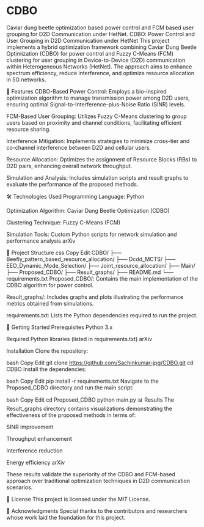 # CDBO
Caviar dung beetle optimization based power control and FCM based user grouping for D2D Communication under HetNet.
CDBO: Power Control and User Grouping in D2D Communication under HetNet
This project implements a hybrid optimization framework combining Caviar Dung Beetle Optimization (CDBO) for power control and Fuzzy C-Means (FCM) clustering for user grouping in Device-to-Device (D2D) communication within Heterogeneous Networks (HetNet). The approach aims to enhance spectrum efficiency, reduce interference, and optimize resource allocation in 5G networks.

📌 Features
CDBO-Based Power Control: Employs a bio-inspired optimization algorithm to manage transmission power among D2D users, ensuring optimal Signal-to-Interference-plus-Noise Ratio (SINR) levels.

FCM-Based User Grouping: Utilizes Fuzzy C-Means clustering to group users based on proximity and channel conditions, facilitating efficient resource sharing.

Interference Mitigation: Implements strategies to minimize cross-tier and co-channel interference between D2D and cellular users.

Resource Allocation: Optimizes the assignment of Resource Blocks (RBs) to D2D pairs, enhancing overall network throughput.

Simulation and Analysis: Includes simulation scripts and result graphs to evaluate the performance of the proposed methods.

🛠️ Technologies Used
Programming Language: Python

Optimization Algorithm: Caviar Dung Beetle Optimization (CDBO)

Clustering Technique: Fuzzy C-Means (FCM)

Simulation Tools: Custom Python scripts for network simulation and performance analysis
arXiv

📁 Project Structure
css
Copy
Edit
CDBO/
├── Beefly_pattern_based_resource_allocation/
├── Dcdd_MCTS/
├── EEO_Dynamic_Mode_Selection/
├── Joint_resource_allocation/
├── Main/
├── Proposed_CDBO/
├── Result_graphs/
├── README.md
└── requirements.txt
Proposed_CDBO/: Contains the main implementation of the CDBO algorithm for power control.

Result_graphs/: Includes graphs and plots illustrating the performance metrics obtained from simulations.

requirements.txt: Lists the Python dependencies required to run the project.

🚀 Getting Started
Prerequisites
Python 3.x

Required Python libraries (listed in requirements.txt)
arXiv

Installation
Clone the repository:

bash
Copy
Edit
git clone https://github.com/Sachinkumar-jpg/CDBO.git
cd CDBO
Install the dependencies:

bash
Copy
Edit
pip install -r requirements.txt
Navigate to the Proposed_CDBO directory and run the main script:

bash
Copy
Edit
cd Proposed_CDBO
python main.py
📊 Results
The Result_graphs directory contains visualizations demonstrating the effectiveness of the proposed methods in terms of:

SINR improvement

Throughput enhancement

Interference reduction

Energy efficiency
arXiv

These results validate the superiority of the CDBO and FCM-based approach over traditional optimization techniques in D2D communication scenarios.

📄 License
This project is licensed under the MIT License.

🤝 Acknowledgments
Special thanks to the contributors and researchers whose work laid the foundation for this project.
